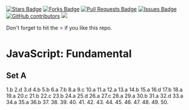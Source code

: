 <a href="https://github.com/drshahizan/learn-php/stargazers"><img src="https://img.shields.io/github/stars/drshahizan/learn-php" alt="Stars Badge"/></a>
<a href="https://github.com/drshahizan/learn-php/network/members"><img src="https://img.shields.io/github/forks/drshahizan/learn-php" alt="Forks Badge"/></a>
<a href="https://github.com/drshahizan/learn-php/pulls"><img src="https://img.shields.io/github/issues-pr/drshahizan/learn-php" alt="Pull Requests Badge"/></a>
<a href="https://github.com/drshahizan/learn-php/issues"><img src="https://img.shields.io/github/issues/drshahizan/learn-php" alt="Issues Badge"/></a>
<a href="https://github.com/drshahizan/learn-php/graphs/contributors"><img alt="GitHub contributors" src="https://img.shields.io/github/contributors/drshahizan/learn-php?color=2b9348"></a>
![](https://visitor-badge.glitch.me/badge?page_id=drshahizan/learn-php)

Don't forget to hit the :star: if you like this repo.

# JavaScript: Fundamental

## Set A
1.b
2.d
3.d
4.b
5.b
6.a
7.b
8.a
9.c
10.a
11.a
12.a
13.a
14.b
15.a
16.d
17.b
18.a
19.a
20.c
21.b
22.c
23.b
24.a
25.d
26.a
27.c
28.a
29.a
30.b
31.a
32.d
33.a
34.a
35.a
36.b
37.
38.
39.
40.
41.
42.
43.
44.
45.
46.
47.
48.
49.
50.

